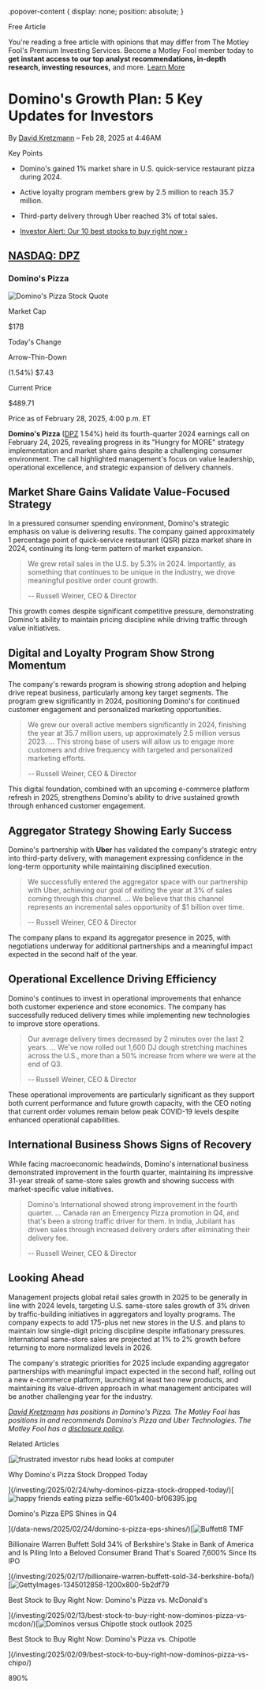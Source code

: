 .popover-content { display: none; position: absolute; }

Free Article[](#)

You're reading a free article with opinions that may differ from The Motley Fool's Premium Investing Services. Become a Motley Fool member today to **get instant access to our top analyst recommendations, in-depth research, investing resources,** and more. [Learn More](https://www.fool.com/mms/mark/op-free-tbox-art)

Domino's Growth Plan: 5 Key Updates for Investors
=================================================

By [David Kretzmann](/author/7893/) – Feb 28, 2025 at 4:46AM

Key Points

*   Domino's gained 1% market share in U.S. quick-service restaurant pizza during 2024.
    
*   Active loyalty program members grew by 2.5 million to reach 35.7 million.
    
*   Third-party delivery through Uber reached 3% of total sales.
    
*   [Investor Alert: Our 10 best stocks to buy right now ›](https://www.fool.com/mms/mark/e-sa-nonbbn-kp?aid=10969&source=isaedikp0000035)
    

[NASDAQ: DPZ](/quote/nasdaq/dpz/)
---------------------------------

### Domino's Pizza

![Domino's Pizza Stock Quote](https://g.foolcdn.com/art/companylogos/mark/DPZ.png)

Market Cap

$17B

Today's Change

Arrow-Thin-Down

(1.54%) $7.43

Current Price

$489.71

Price as of February 28, 2025, 4:00 p.m. ET

**Domino's Pizza** ([DPZ](/quote/nasdaq/dpz/) 1.54%) held its fourth-quarter 2024 earnings call on February 24, 2025, revealing progress in its "Hungry for MORE" strategy implementation and market share gains despite a challenging consumer environment. The call highlighted management's focus on value leadership, operational excellence, and strategic expansion of delivery channels.

Market Share Gains Validate Value-Focused Strategy
--------------------------------------------------

In a pressured consumer spending environment, Domino's strategic emphasis on value is delivering results. The company gained approximately 1 percentage point of quick-service restaurant (QSR) pizza market share in 2024, continuing its long-term pattern of market expansion.

> We grew retail sales in the U.S. by 5.3% in 2024. Importantly, as something that continues to be unique in the industry, we drove meaningful positive order count growth.
> 
> \-- Russell Weiner, CEO & Director

This growth comes despite significant competitive pressure, demonstrating Domino's ability to maintain pricing discipline while driving traffic through value initiatives.

Digital and Loyalty Program Show Strong Momentum
------------------------------------------------

The company's rewards program is showing strong adoption and helping drive repeat business, particularly among key target segments. The program grew significantly in 2024, positioning Domino's for continued customer engagement and personalized marketing opportunities.

> We grew our overall active members significantly in 2024, finishing the year at 35.7 million users, up approximately 2.5 million versus 2023. ... This strong base of users will allow us to engage more customers and drive frequency with targeted and personalized marketing efforts.
> 
> \-- Russell Weiner, CEO & Director

This digital foundation, combined with an upcoming e-commerce platform refresh in 2025, strengthens Domino's ability to drive sustained growth through enhanced customer engagement.

Aggregator Strategy Showing Early Success
-----------------------------------------

Domino's partnership with **Uber** has validated the company's strategic entry into third-party delivery, with management expressing confidence in the long-term opportunity while maintaining disciplined execution.

> We successfully entered the aggregator space with our partnership with Uber, achieving our goal of exiting the year at 3% of sales coming through this channel. ... We believe that this channel represents an incremental sales opportunity of $1 billion over time.
> 
> \-- Russell Weiner, CEO & Director

The company plans to expand its aggregator presence in 2025, with negotiations underway for additional partnerships and a meaningful impact expected in the second half of the year.

Operational Excellence Driving Efficiency
-----------------------------------------

Domino's continues to invest in operational improvements that enhance both customer experience and store economics. The company has successfully reduced delivery times while implementing new technologies to improve store operations.

> Our average delivery times decreased by 2 minutes over the last 2 years. ... We've now rolled out 1,600 DJ dough stretching machines across the U.S., more than a 50% increase from where we were at the end of Q3.
> 
> \-- Russell Weiner, CEO & Director

These operational improvements are particularly significant as they support both current performance and future growth capacity, with the CEO noting that current order volumes remain below peak COVID-19 levels despite enhanced operational capabilities.

International Business Shows Signs of Recovery
----------------------------------------------

While facing macroeconomic headwinds, Domino's international business demonstrated improvement in the fourth quarter, maintaining its impressive 31-year streak of same-store sales growth and showing success with market-specific value initiatives.

> Domino's International showed strong improvement in the fourth quarter. ... Canada ran an Emergency Pizza promotion in Q4, and that's been a strong traffic driver for them. In India, Jubilant has driven sales through increased delivery orders after eliminating their delivery fee.
> 
> \-- Russell Weiner, CEO & Director

Looking Ahead
-------------

Management projects global retail sales growth in 2025 to be generally in line with 2024 levels, targeting U.S. same-store sales growth of 3% driven by traffic-building initiatives in aggregators and loyalty programs. The company expects to add 175-plus net new stores in the U.S. and plans to maintain low single-digit pricing discipline despite inflationary pressures. International same-store sales are projected at 1% to 2% growth before returning to more normalized levels in 2026.

The company's strategic priorities for 2025 include expanding aggregator partnerships with meaningful impact expected in the second half, rolling out a new e-commerce platform, launching at least two new products, and maintaining its value-driven approach in what management anticipates will be another challenging year for the industry.

_[David Kretzmann](https://www.fool.com/author/7893/) has positions in Domino's Pizza. The Motley Fool has positions in and recommends Domino's Pizza and Uber Technologies. The Motley Fool has a [disclosure policy](https://www.fool.com/legal/fool-disclosure-policy/)._

Related Articles

[![frustrated investor rubs head looks at computer](https://g.foolcdn.com/image/?url=https%3A%2F%2Fg.foolcdn.com%2Feditorial%2Fimages%2F808758%2Ffrustrated-investor-rubs-head-looks-at-computer.jpg&op=resize&w=92&h=52)

Why Domino's Pizza Stock Dropped Today

](/investing/2025/02/24/why-dominos-pizza-stock-dropped-today/)[![happy friends eating pizza selfie-601x400-bf06395.jpg](https://g.foolcdn.com/image/?url=https%3A%2F%2Fcdn.content.foolcdn.com%2Fimages%2F1umn9qeh%2Fproduction%2F2d3a3db6e9b3f7ac8a71e5ece93366d87ebc200a-600x400.jpg&op=resize&w=92&h=52)

Domino's Pizza EPS Shines in Q4

](/data-news/2025/02/24/domino-s-pizza-eps-shines/)[![Buffett8 TMF](https://g.foolcdn.com/image/?url=https%3A%2F%2Fg.foolcdn.com%2Feditorial%2Fimages%2F807877%2Fbuffett8-tmf.jpg&op=resize&w=92&h=52)

Billionaire Warren Buffett Sold 34% of Berkshire's Stake in Bank of America and Is Piling Into a Beloved Consumer Brand That's Soared 7,600% Since Its IPO

](/investing/2025/02/17/billionaire-warren-buffett-sold-34-berkshire-bofa/)[![GettyImages-1345012858-1200x800-5b2df79](https://g.foolcdn.com/image/?url=https%3A%2F%2Fg.foolcdn.com%2Feditorial%2Fimages%2F806296%2Fgettyimages-1345012858-1200x800-5b2df79.jpg&op=resize&w=92&h=52)

Best Stock to Buy Right Now: Domino's Pizza vs. McDonald's

](/investing/2025/02/13/best-stock-to-buy-right-now-dominos-pizza-vs-mcdon/)[![Dominos versus Chipotle stock outlook 2025](https://g.foolcdn.com/image/?url=https%3A%2F%2Fg.foolcdn.com%2Feditorial%2Fimages%2F806604%2Fdominos-versus-chipotle-stock-outlook-2025.jpg&op=resize&w=92&h=52)

Best Stock to Buy Right Now: Domino's Pizza vs. Chipotle

](/investing/2025/02/09/best-stock-to-buy-right-now-dominos-pizza-vs-chipo/)

890%